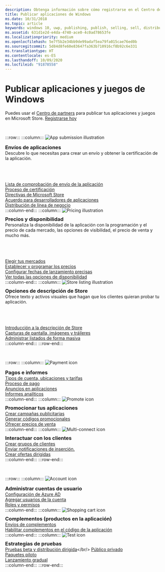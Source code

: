 ```yaml
---
description: Obtenga información sobre cómo registrarse en el Centro de partners para publicar sus aplicaciones y juegos de Windows en Microsoft Store.
title: Publicar aplicaciones de Windows
ms.date: 10/31/2018
ms.topic: article
keywords: windows 10, uwp, publishing, publish, selling, sell, distribute, distributing, store, dashboard
ms.assetid: 631d1e2d-e4da-4740-ace0-4c0ad78653fe
ms.localizationpriority: medium
ms.openlocfilehash: 5e7f5b2e34bb9de99adaf5ea79fa015cae76ed0b
ms.sourcegitcommit: 5d84d8fe60e83647fa363b710916cf8b92c6e331
ms.translationtype: HT
ms.contentlocale: es-ES
ms.lasthandoff: 10/09/2020
ms.locfileid: "91878558"
---
```

# <a name="publish-windows-apps-and-games"></a>Publicar aplicaciones y juegos de Windows  

Puedes usar el [Centro de partners](https://partner.microsoft.com/dashboard) para publicar tus aplicaciones y juegos en Microsoft Store. [Registrarse hoy](https://developer.microsoft.com/store/register)

<br/>

:::row:::
    :::column:::
        <img src="https://docs.microsoft.com/media/illustrations/teams-fast-track.svg" alt="App submission illustration" />
        <h3 style="margin-top: 10px; margin-bottom: 0px">Envíos de aplicaciones</h3>
        <p style="margin-top: 0px; margin-bottom: 50px">Descubre lo que necesitas para crear un envío y obtener la certificación de la aplicación.</p>
        <br>
        <a href="app-submissions.md">Lista de comprobación de envío de la aplicación</a><br/>
        <a href="the-app-certification-process.md">Proceso de certificación</a><br/>
        <a href="store-policies.md">Directivas de Microsoft Store</a><br/>
        <a href="//docs.microsoft.com/legal/windows/agreements/app-developer-agreement">Acuerdo para desarrolladores de aplicaciones</a><br/>
        <a href="distribute-lob-apps-to-enterprises.md">Distribución de línea de negocio</a><br/>
    :::column-end:::
    :::column:::
        <img src="https://docs.microsoft.com/media/illustrations/bcs-partner-advanced-management- billing-7.svg" alt="Pricing illustration" />
        <h3 style="margin-top: 10px; margin-bottom: 0px">Precios y disponibilidad</h3>
        <p style="margin-top: 0px; margin-bottom: 50px">Personaliza la disponibilidad de la aplicación con la programación y el precio de cada mercado, las opciones de visibilidad, el precio de venta y mucho más.</p>
        <br>
        <a href="/windows/uwp/publish/define-market-selection">Elegir tus mercados</a><br/>
        <a href="set-and-schedule-app-pricing.md">Establecer y programar los precios</a><br/>
        <a href="configure-precise-release-scheduling.md">Configurar fechas de lanzamiento precisas</a><br/>
        <a href="set-app-pricing-and-availability.md">Ver todas las opciones de disponibilidad</a><br/>
    :::column-end:::
    :::column:::
        <img src="https://docs.microsoft.com/media/illustrations/biztalk-get-started-scenarios.svg" alt="Store listing illustration" />
        <h3 style="margin-top: 10px; margin-bottom: 0px">Opciones de descripción de Store</h3>
        <p style="margin-top: 0px; margin-bottom: 50px">Ofrece texto y activos visuales que hagan que los clientes quieran probar tu aplicación.</p>
        <br>
        <a href="create-app-store-listings.md">Introducción a la descripción de Store</a><br/>
        <a href="app-screenshots-and-images.md">Capturas de pantalla, imágenes y tráileres</a><br/>
        <a href="import-and-export-store-listings.md">Administrar listados de forma masiva</a><br/>
    :::column-end:::
:::row-end:::

<br/>

:::row:::
    :::column:::
        <img src="https://docs.microsoft.com/media/illustrations/team-services-get-started-account-manager.svg" alt="Payment icon" />
        <h3 style="margin-top: 10px; margin-bottom: 0px">Pagos e informes</h3>
        <a href="account-types-locations-and-fees.md">Tipos de cuenta, ubicaciones y tarifas</a><br/>
        <a href="getting-paid-apps.md">Proceso de pago</a><br/>
        <a href="in-app-ads.md">Anuncios en aplicaciones</a><br/>
        <a href="analytics.md">Informes analíticos</a><br/>
    :::column-end:::
    :::column:::
        <img src="https://docs.microsoft.com/media/illustrations/ms365enterprise-partner-news-2.svg" alt="Promote icon" />
        <h3 style="margin-top: 10px; margin-bottom: 0px">Promocionar tus aplicaciones</h3>
        <a href="/windows/uwp/monetize/">Crear campañas publicitarias</a><br/>
        <a href="generate-promotional-codes.md">Generar códigos promocionales</a><br/>
        <a href="put-apps-and-add-ons-on-sale.md">Ofrecer precios de venta</a><br/>
    :::column-end:::
    :::column:::
        <img src="https://docs.microsoft.com/media/illustrations/virtualization-hperv-server-community.svg" alt="Multi-connect icon" />
        <h3 style="margin-top: 10px; margin-bottom: 0px">Interactuar con los clientes</h3>
        <a href="create-customer-groups.md">Crear grupos de clientes</a><br/>
        <a href="send-push-notifications-to-your-apps-customers.md">Enviar notificaciones de inserción.</a><br/>
        <a href="use-targeted-offers-to-maximize-engagement-and-conversions.md">Crear ofertas dirigidas</a><br/>
    :::column-end:::
:::row-end:::

<br/>

:::row:::
    :::column:::
        <img src="https://docs.microsoft.com/media/illustrations/bcs-user-management-add-customer-1.svg" alt="Account icon" />
        <h3 style="margin-top: 10px; margin-bottom: 0px">Administrar cuentas de usuario</h3>
        <a href="/windows/uwp/publish/associate-azure-ad-with-partner-center">Configuración de Azure AD</a><br/>
        <a href="add-users-groups-and-azure-ad-applications.md">Agregar usuarios de la cuenta</a><br/>
        <a href="set-custom-permissions-for-account-users.md">Roles y permisos</a><br/>
    :::column-end:::
    :::column:::
        <img src="https://docs.microsoft.com/media/illustrations/sql-get-started-download.svg" alt="Shopping cart icon" />
        <h3 style="margin-top: 10px; margin-bottom: 0px">Complementos (productos en la aplicación)</h3>
        <a href="add-on-submissions.md">Envíos de complementos</a><br/>
        <a href="../monetize/in-app-purchases-and-trials.md">Habilitar complementos en el código de la aplicación</a><br/>
    :::column-end:::
    :::column:::
        <img src="https://docs.microsoft.com/media/illustrations/team-services-dev-ops-test.svg" alt="Test icon" />
        <h3 style="margin-top: 10px; margin-bottom: 0px">Estrategias de pruebas</h3>
        <a href="beta-testing-and-targeted-distribution.md">Pruebas beta y distribución dirigida</a></br/> <a href="choose-visibility-options.md#audience">Público privado</a><br/>
        <a href="package-flights.md">Paquetes piloto</a><br/>
        <a href="gradual-package-rollout.md">Lanzamiento gradual</a><br/>
    :::column-end:::
:::row-end:::